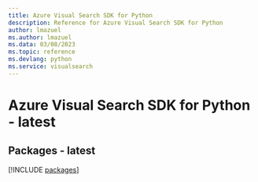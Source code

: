 ```yaml
---
title: Azure Visual Search SDK for Python
description: Reference for Azure Visual Search SDK for Python
author: lmazuel
ms.author: lmazuel
ms.data: 03/08/2023
ms.topic: reference
ms.devlang: python
ms.service: visualsearch
---
```

# Azure Visual Search SDK for Python - latest
## Packages - latest
[!INCLUDE [packages](visual-search-index.md)]